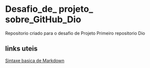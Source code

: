 # Desafio_de_ projeto_ sobre_GitHub_Dio
  Repositorio criado para o desafio de Projeto
  Primeiro repositorio Dio

## links uteis
[Sintaxe basica de Markdown](https://www.markdownguide.org/basic-syntax/)
